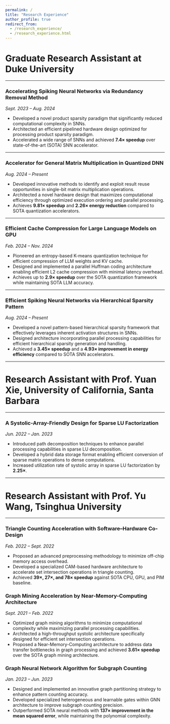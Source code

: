 ```yaml
---
permalink: /
title: "Research Experience"
author_profile: true
redirect_from: 
  - /research_experience/
  - /research_experience.html
---
```


# Graduate Research Assistant at Duke University

---

### Accelerating Spiking Neural Networks via Redundancy Removal Method
*Sept. 2023 – Aug. 2024*

- Developed a novel product sparsity paradigm that significantly reduced computational complexity in SNNs.
- Architected an efficient pipelined hardware design optimized for processing product sparsity paradigm.
- Accelerated a wide range of SNNs and achieved **7.4× speedup** over state-of-the-art (SOTA) SNN accelerator.

---

### Accelerator for General Matrix Multiplication in Quantized DNN
*Aug. 2024 – Present*

- Developed innovative methods to identify and exploit result reuse opportunities in single-bit matrix multiplication operations.
- Architected a novel hardware design that maximizes computational efficiency through optimized execution ordering and parallel processing.
- Achieves **9.81× speedup** and **2.26× energy reduction** compared to SOTA quantization accelerators.

---

### Efficient Cache Compression for Large Language Models on GPU
*Feb. 2024 – Nov. 2024*

- Pioneered an entropy-based K-means quantization technique for efficient compression of LLM weights and KV cache.
- Designed and implemented a parallel Huffman coding architecture enabling efficient L2 cache compression with minimal latency overhead.
- Achieves up to **2.9× speedup** over the SOTA quantization framework while maintaining SOTA LLM accuracy.

---

### Efficient Spiking Neural Networks via Hierarchical Sparsity Pattern
*Aug. 2024 – Present*

- Developed a novel pattern-based hierarchical sparsity framework that effectively leverages inherent activation structures in SNNs.
- Designed architecture incorporating parallel processing capabilities for efficient hierarchical sparsity generation and handling.
- Achieved a **3.45× speedup** and a **4.93× improvement in energy efficiency** compared to SOTA SNN accelerators.

---

# Research Assistant with Prof. Yuan Xie, University of California, Santa Barbara

---

### A Systolic-Array-Friendly Design for Sparse LU Factorization
*Jun. 2022 – Jan. 2023*

- Introduced path decomposition techniques to enhance parallel processing capabilities in sparse LU decomposition.
- Developed a hybrid data storage format enabling efficient conversion of sparse matrix operations to dense computations.
- Increased utilization rate of systolic array in sparse LU factorization by **2.25×**.

---

# Research Assistant with Prof. Yu Wang, Tsinghua University

---

### Triangle Counting Acceleration with Software–Hardware Co-Design
*Feb. 2022 – Sept. 2022*

- Proposed an advanced preprocessing methodology to minimize off-chip memory access overhead.
- Developed a specialized CAM-based hardware architecture to accelerate set intersection operations in triangle counting.
- Achieved **39×, 27×, and 78× speedup** against SOTA CPU, GPU, and PIM baseline.

### Graph Mining Acceleration by Near-Memory-Computing Architecture
*Sept. 2021 – Feb. 2022*

- Optimized graph mining algorithms to minimize computational complexity while maximizing parallel processing capabilities.
- Architected a high-throughput systolic architecture specifically designed for efficient set intersection operations.
- Proposed a Near-Memory-Computing architecture to address data transfer bottlenecks in graph processing and achieved **3.61× speedup** over the SOTA graph mining architecture.

### Graph Neural Network Algorithm for Subgraph Counting
*Jan. 2023 – Jun. 2023*

- Designed and implemented an innovative graph partitioning strategy to enhance pattern counting accuracy.
- Developed specialized heterogeneous and learnable gates within GNN architecture to improve subgraph counting precision.
- Outperformed SOTA neural methods with **137× improvement in the mean squared error**, while maintaining the polynomial complexity.

